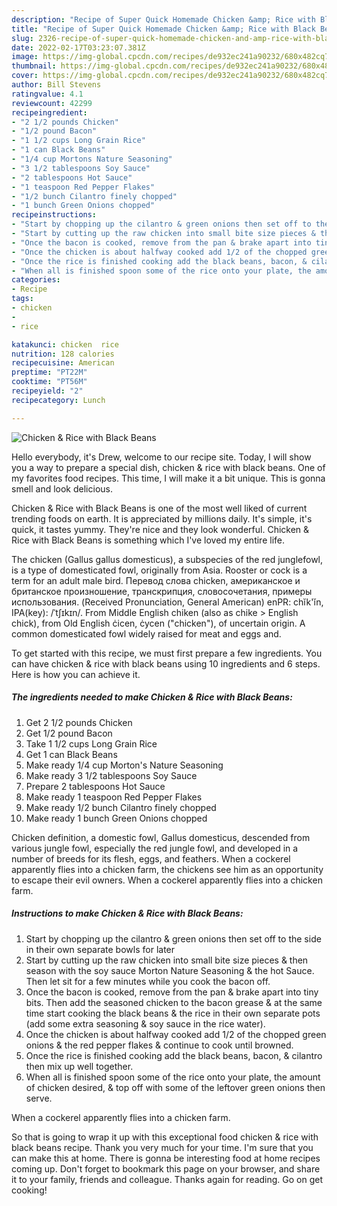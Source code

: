 ```yaml
---
description: "Recipe of Super Quick Homemade Chicken &amp; Rice with Black Beans"
title: "Recipe of Super Quick Homemade Chicken &amp; Rice with Black Beans"
slug: 2326-recipe-of-super-quick-homemade-chicken-and-amp-rice-with-black-beans
date: 2022-02-17T03:23:07.381Z
image: https://img-global.cpcdn.com/recipes/de932ec241a90232/680x482cq70/chicken-rice-with-black-beans-recipe-main-photo.jpg
thumbnail: https://img-global.cpcdn.com/recipes/de932ec241a90232/680x482cq70/chicken-rice-with-black-beans-recipe-main-photo.jpg
cover: https://img-global.cpcdn.com/recipes/de932ec241a90232/680x482cq70/chicken-rice-with-black-beans-recipe-main-photo.jpg
author: Bill Stevens
ratingvalue: 4.1
reviewcount: 42299
recipeingredient:
- "2 1/2 pounds Chicken"
- "1/2 pound Bacon"
- "1 1/2 cups Long Grain Rice"
- "1 can Black Beans"
- "1/4 cup Mortons Nature Seasoning"
- "3 1/2 tablespoons Soy Sauce"
- "2 tablespoons Hot Sauce"
- "1 teaspoon Red Pepper Flakes"
- "1/2 bunch Cilantro finely chopped"
- "1 bunch Green Onions chopped"
recipeinstructions:
- "Start by chopping up the cilantro & green onions then set off to the side in their own separate bowls for later"
- "Start by cutting up the raw chicken into small bite size pieces & then season with the soy sauce Morton Nature Seasoning & the hot Sauce. Then let sit for a few minutes while you cook the bacon off."
- "Once the bacon is cooked, remove from the pan & brake apart into tiny bits. Then add the seasoned chicken to the bacon grease & at the same time start cooking the black beans & the rice in their own separate pots (add some extra seasoning & soy sauce in the rice water)."
- "Once the chicken is about halfway cooked add 1/2 of the chopped green onions & the red pepper flakes & continue to cook until browned."
- "Once the rice is finished cooking add the black beans, bacon, & cilantro then mix up well together."
- "When all is finished spoon some of the rice onto your plate, the amount of chicken desired, & top off with some of the leftover green onions then serve."
categories:
- Recipe
tags:
- chicken
- 
- rice

katakunci: chicken  rice 
nutrition: 128 calories
recipecuisine: American
preptime: "PT22M"
cooktime: "PT56M"
recipeyield: "2"
recipecategory: Lunch

---
```



![Chicken & Rice with Black Beans](https://img-global.cpcdn.com/recipes/de932ec241a90232/680x482cq70/chicken-rice-with-black-beans-recipe-main-photo.jpg)

Hello everybody, it's Drew, welcome to our recipe site. Today, I will show you a way to prepare a special dish, chicken & rice with black beans. One of my favorites food recipes. This time, I will make it a bit unique. This is gonna smell and look delicious.

Chicken & Rice with Black Beans is one of the most well liked of current trending foods on earth. It is appreciated by millions daily. It's simple, it's quick, it tastes yummy. They're nice and they look wonderful. Chicken & Rice with Black Beans is something which I've loved my entire life.

The chicken (Gallus gallus domesticus), a subspecies of the red junglefowl, is a type of domesticated fowl, originally from Asia. Rooster or cock is a term for an adult male bird. Перевод слова chicken, американское и британское произношение, транскрипция, словосочетания, примеры использования. (Received Pronunciation, General American) enPR: chĭk'ĭn, IPA(key): /ˈtʃɪkɪn/. From Middle English chiken (also as chike > English chick), from Old English ċicen, ċycen ("chicken"), of uncertain origin. A common domesticated fowl widely raised for meat and eggs and.


To get started with this recipe, we must first prepare a few ingredients. You can have chicken & rice with black beans using 10 ingredients and 6 steps. Here is how you can achieve it.

<!--inarticleads1-->

##### The ingredients needed to make Chicken & Rice with Black Beans:

1. Get 2 1/2 pounds Chicken
1. Get 1/2 pound Bacon
1. Take 1 1/2 cups Long Grain Rice
1. Get 1 can Black Beans
1. Make ready 1/4 cup Morton's Nature Seasoning
1. Make ready 3 1/2 tablespoons Soy Sauce
1. Prepare 2 tablespoons Hot Sauce
1. Make ready 1 teaspoon Red Pepper Flakes
1. Make ready 1/2 bunch Cilantro finely chopped
1. Make ready 1 bunch Green Onions chopped


Chicken definition, a domestic fowl, Gallus domesticus, descended from various jungle fowl, especially the red jungle fowl, and developed in a number of breeds for its flesh, eggs, and feathers. When a cockerel apparently flies into a chicken farm, the chickens see him as an opportunity to escape their evil owners. When a cockerel apparently flies into a chicken farm. 

<!--inarticleads2-->

##### Instructions to make Chicken & Rice with Black Beans:

1. Start by chopping up the cilantro & green onions then set off to the side in their own separate bowls for later
1. Start by cutting up the raw chicken into small bite size pieces & then season with the soy sauce Morton Nature Seasoning & the hot Sauce. Then let sit for a few minutes while you cook the bacon off.
1. Once the bacon is cooked, remove from the pan & brake apart into tiny bits. Then add the seasoned chicken to the bacon grease & at the same time start cooking the black beans & the rice in their own separate pots (add some extra seasoning & soy sauce in the rice water).
1. Once the chicken is about halfway cooked add 1/2 of the chopped green onions & the red pepper flakes & continue to cook until browned.
1. Once the rice is finished cooking add the black beans, bacon, & cilantro then mix up well together.
1. When all is finished spoon some of the rice onto your plate, the amount of chicken desired, & top off with some of the leftover green onions then serve.


When a cockerel apparently flies into a chicken farm. 

So that is going to wrap it up with this exceptional food chicken & rice with black beans recipe. Thank you very much for your time. I'm sure that you can make this at home. There is gonna be interesting food at home recipes coming up. Don't forget to bookmark this page on your browser, and share it to your family, friends and colleague. Thanks again for reading. Go on get cooking!
